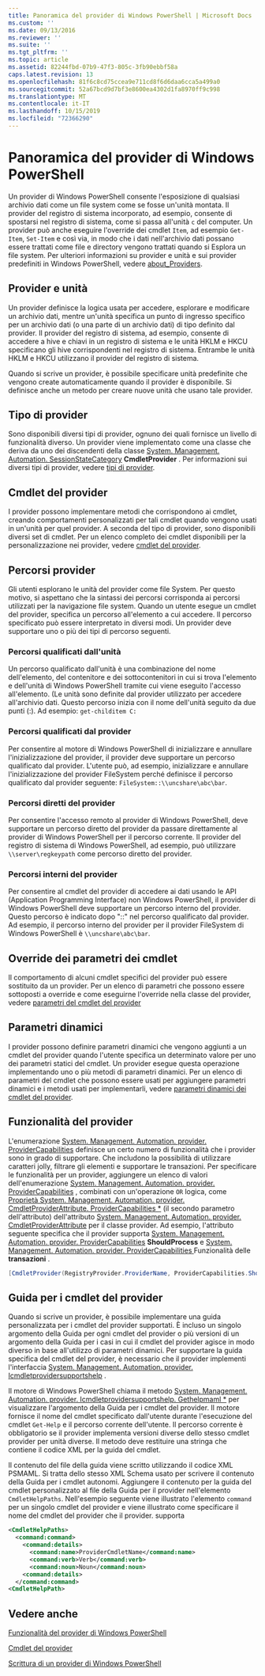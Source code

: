 ```yaml
---
title: Panoramica del provider di Windows PowerShell | Microsoft Docs
ms.custom: ''
ms.date: 09/13/2016
ms.reviewer: ''
ms.suite: ''
ms.tgt_pltfrm: ''
ms.topic: article
ms.assetid: 82244fbd-07b9-47f3-805c-3fb90ebbf58a
caps.latest.revision: 13
ms.openlocfilehash: 81f6c8cd75ccea9e711cd8f6d6daa6cca5a499a0
ms.sourcegitcommit: 52a67bcd9d7bf3e8600ea4302d1fa8970ff9c998
ms.translationtype: MT
ms.contentlocale: it-IT
ms.lasthandoff: 10/15/2019
ms.locfileid: "72366290"
---
```

# <a name="windows-powershell-provider-overview"></a>Panoramica del provider di Windows PowerShell

Un provider di Windows PowerShell consente l'esposizione di qualsiasi archivio dati come un file system come se fosse un'unità montata. Il provider del registro di sistema incorporato, ad esempio, consente di spostarsi nel registro di sistema, come si passa all'unità `c` del computer. Un provider può anche eseguire l'override dei cmdlet `Item`, ad esempio `Get-Item`, `Set-Item` e così via, in modo che i dati nell'archivio dati possano essere trattati come file e directory vengono trattati quando si Esplora un file system. Per ulteriori informazioni su provider e unità e sui provider predefiniti in Windows PowerShell, vedere [about_Providers](/powershell/module/microsoft.powershell.core/about/about_providers).

## <a name="providers-and-drives"></a>Provider e unità

Un provider definisce la logica usata per accedere, esplorare e modificare un archivio dati, mentre un'unità specifica un punto di ingresso specifico per un archivio dati (o una parte di un archivio dati) di tipo definito dal provider. Il provider del registro di sistema, ad esempio, consente di accedere a hive e chiavi in un registro di sistema e le unità HKLM e HKCU specificano gli hive corrispondenti nel registro di sistema. Entrambe le unità HKLM e HKCU utilizzano il provider del registro di sistema.

Quando si scrive un provider, è possibile specificare unità predefinite che vengono create automaticamente quando il provider è disponibile. Si definisce anche un metodo per creare nuove unità che usano tale provider.

## <a name="type-of-providers"></a>Tipo di provider

Sono disponibili diversi tipi di provider, ognuno dei quali fornisce un livello di funzionalità diverso. Un provider viene implementato come una classe che deriva da uno dei discendenti della classe [System. Management. Automation. SessionStateCategory](/dotnet/api/system.management.automation.sessionstatecategory?view=pscore-6.2.0) **CmdletProvider** . Per informazioni sui diversi tipi di provider, vedere [tipi di provider](./provider-types.md).

## <a name="provider-cmdlets"></a>Cmdlet del provider

I provider possono implementare metodi che corrispondono ai cmdlet, creando comportamenti personalizzati per tali cmdlet quando vengono usati in un'unità per quel provider. A seconda del tipo di provider, sono disponibili diversi set di cmdlet. Per un elenco completo dei cmdlet disponibili per la personalizzazione nei provider, vedere [cmdlet del provider](./provider-cmdlets.md).

## <a name="provider-paths"></a>Percorsi provider

Gli utenti esplorano le unità del provider come file System. Per questo motivo, si aspettano che la sintassi dei percorsi corrisponda ai percorsi utilizzati per la navigazione file system. Quando un utente esegue un cmdlet del provider, specifica un percorso all'elemento a cui accedere. Il percorso specificato può essere interpretato in diversi modi. Un provider deve supportare uno o più dei tipi di percorso seguenti.

### <a name="drive-qualified-paths"></a>Percorsi qualificati dall'unità

Un percorso qualificato dall'unità è una combinazione del nome dell'elemento, del contenitore e dei sottocontenitori in cui si trova l'elemento e dell'unità di Windows PowerShell tramite cui viene eseguito l'accesso all'elemento. (Le unità sono definite dal provider utilizzato per accedere all'archivio dati. Questo percorso inizia con il nome dell'unità seguito da due punti (:). Ad esempio: `get-childitem C:`

### <a name="provider-qualified-paths"></a>Percorsi qualificati dal provider

Per consentire al motore di Windows PowerShell di inizializzare e annullare l'inizializzazione del provider, il provider deve supportare un percorso qualificato dal provider. L'utente può, ad esempio, inizializzare e annullare l'inizializzazione del provider FileSystem perché definisce il percorso qualificato dal provider seguente: `FileSystem::\\uncshare\abc\bar`.

### <a name="provider-direct-paths"></a>Percorsi diretti del provider

Per consentire l'accesso remoto al provider di Windows PowerShell, deve supportare un percorso diretto del provider da passare direttamente al provider di Windows PowerShell per il percorso corrente. Il provider del registro di sistema di Windows PowerShell, ad esempio, può utilizzare `\\server\regkeypath` come percorso diretto del provider.

### <a name="provider-internal-paths"></a>Percorsi interni del provider

Per consentire al cmdlet del provider di accedere ai dati usando le API (Application Programming Interface) non Windows PowerShell, il provider di Windows PowerShell deve supportare un percorso interno del provider. Questo percorso è indicato dopo "::" nel percorso qualificato dal provider. Ad esempio, il percorso interno del provider per il provider FileSystem di Windows PowerShell è `\\uncshare\abc\bar`.

## <a name="overriding-cmdlet-parameters"></a>Override dei parametri dei cmdlet

Il comportamento di alcuni cmdlet specifici del provider può essere sostituito da un provider. Per un elenco di parametri che possono essere sottoposti a override e come eseguirne l'override nella classe del provider, vedere [parametri del cmdlet del provider](./provider-cmdlet-parameters.md)

## <a name="dynamic-parameters"></a>Parametri dinamici

I provider possono definire parametri dinamici che vengono aggiunti a un cmdlet del provider quando l'utente specifica un determinato valore per uno dei parametri statici del cmdlet. Un provider esegue questa operazione implementando uno o più metodi di parametri dinamici. Per un elenco di parametri del cmdlet che possono essere usati per aggiungere parametri dinamici e i metodi usati per implementarli, vedere [parametri dinamici dei cmdlet del provider](./provider-cmdlet-dynamic-parameters.md).

## <a name="provider-capabilities"></a>Funzionalità del provider

L'enumerazione [System. Management. Automation. provider. ProviderCapabilities](/dotnet/api/System.Management.Automation.Provider.ProviderCapabilities) definisce un certo numero di funzionalità che i provider sono in grado di supportare. Che includono la possibilità di utilizzare caratteri jolly, filtrare gli elementi e supportare le transazioni. Per specificare le funzionalità per un provider, aggiungere un elenco di valori dell'enumerazione [System. Management. Automation. provider. ProviderCapabilities](/dotnet/api/System.Management.Automation.Provider.ProviderCapabilities) , combinati con un'operazione `OR` logica, come [ Proprietà System. Management. Automation. provider. CmdletProviderAttribute. ProviderCapabilities *](/dotnet/api/System.Management.Automation.Provider.CmdletProviderAttribute.ProviderCapabilities) (il secondo parametro dell'attributo) dell'attributo [System. Management. Automation. provider. CmdletProviderAttribute](/dotnet/api/System.Management.Automation.Provider.CmdletProviderAttribute) per il classe provider. Ad esempio, l'attributo seguente specifica che il provider supporta [System. Management. Automation. provider. ProviderCapabilities](/dotnet/api/System.Management.Automation.Provider.ProviderCapabilities?view=pscore-6.2.0) **ShouldProcess** e [System. Management. Automation. provider. ProviderCapabilities ](/dotnet/api/System.Management.Automation.Provider.ProviderCapabilities?view=pscore-6.2.0)Funzionalità delle **transazioni** .

```csharp
[CmdletProvider(RegistryProvider.ProviderName, ProviderCapabilities.ShouldProcess | ProviderCapabilities.Transactions)]

```

## <a name="provider-cmdlet-help"></a>Guida per i cmdlet del provider

Quando si scrive un provider, è possibile implementare una guida personalizzata per i cmdlet del provider supportati. È incluso un singolo argomento della Guida per ogni cmdlet del provider o più versioni di un argomento della Guida per i casi in cui il cmdlet del provider agisce in modo diverso in base all'utilizzo di parametri dinamici. Per supportare la guida specifica del cmdlet del provider, è necessario che il provider implementi l'interfaccia [System. Management. Automation. provider. Icmdletprovidersupportshelp](/dotnet/api/System.Management.Automation.Provider.ICmdletProviderSupportsHelp) .

Il motore di Windows PowerShell chiama il metodo [System. Management. Automation. provider. Icmdletprovidersupportshelp. Gethelpmaml *](/dotnet/api/System.Management.Automation.Provider.ICmdletProviderSupportsHelp.GetHelpMaml) per visualizzare l'argomento della Guida per i cmdlet del provider. Il motore fornisce il nome del cmdlet specificato dall'utente durante l'esecuzione del cmdlet `Get-Help` e il percorso corrente dell'utente. Il percorso corrente è obbligatorio se il provider implementa versioni diverse dello stesso cmdlet provider per unità diverse. Il metodo deve restituire una stringa che contiene il codice XML per la guida del cmdlet.

Il contenuto del file della guida viene scritto utilizzando il codice XML PSMAML. Si tratta dello stesso XML Schema usato per scrivere il contenuto della Guida per i cmdlet autonomi. Aggiungere il contenuto per la guida del cmdlet personalizzato al file della Guida per il provider nell'elemento `CmdletHelpPaths`. Nell'esempio seguente viene illustrato l'elemento `command` per un singolo cmdlet del provider e viene illustrato come specificare il nome del cmdlet del provider che il provider. supporta

```xml
<CmdletHelpPaths>
  <command:command>
    <command:details>
      <command:name>ProviderCmdletName</command:name>
      <command:verb>Verb</command:verb>
      <command:noun>Noun</command:noun>
    <command:details>
  </command:command>
<CmdletHelpPath>
```

## <a name="see-also"></a>Vedere anche

[Funzionalità del provider di Windows PowerShell](./provider-types.md)

[Cmdlet del provider](./provider-cmdlets.md)

[Scrittura di un provider di Windows PowerShell](./writing-a-windows-powershell-provider.md)